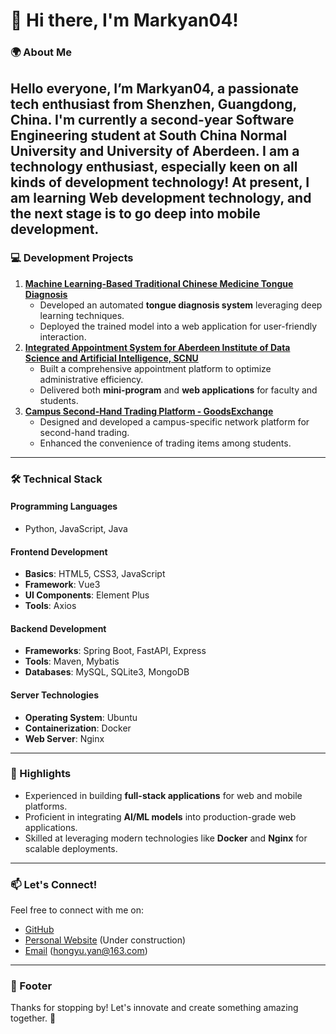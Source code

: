 # 👋 Hi there, I'm Markyan04!

### 🌍 About Me
Hello everyone, I’m **Markyan04**, a passionate tech enthusiast from **Shenzhen, Guangdong, China**.
I'm currently a **second-year Software Engineering student** at **South China Normal University** and **University of Aberdeen**. 
I am a technology enthusiast, especially keen on all kinds of development technology! At present, I am learning Web development technology, and the next stage is to go deep into mobile development.
------
### 💻 Development Projects
1. **[Machine Learning-Based Traditional Chinese Medicine Tongue Diagnosis](https://github.com/TonguePicture-SKaRD/TongueDiagnosis)**
   - Developed an automated **tongue diagnosis system** leveraging deep learning techniques.
   - Deployed the trained model into a web application for user-friendly interaction.
2. **[Integrated Appointment System for Aberdeen Institute of Data Science and Artificial Intelligence, SCNU](https://github.com/orgs/AbdOfficeHour/repositories)**
   - Built a comprehensive appointment platform to optimize administrative efficiency.
   - Delivered both **mini-program** and **web applications** for faculty and students.
3. **[Campus Second-Hand Trading Platform - GoodsExchange](https://github.com/orgs/GoodsExchangeSCNU/repositories)**
   - Designed and developed a campus-specific network platform for second-hand trading.
   - Enhanced the convenience of trading items among students.

------
### 🛠️ Technical Stack

#### **Programming Languages**
- Python, JavaScript, Java

#### **Frontend Development**
- **Basics**: HTML5, CSS3, JavaScript
- **Framework**: Vue3
- **UI Components**: Element Plus
- **Tools**: Axios

#### **Backend Development**
- **Frameworks**: Spring Boot, FastAPI, Express
- **Tools**: Maven, Mybatis
- **Databases**: MySQL, SQLite3, MongoDB

#### **Server Technologies**
- **Operating System**: Ubuntu
- **Containerization**: Docker
- **Web Server**: Nginx

------
### 🌟 Highlights
- Experienced in building **full-stack applications** for web and mobile platforms.
- Proficient in integrating **AI/ML models** into production-grade web applications.
- Skilled at leveraging modern technologies like **Docker** and **Nginx** for scalable deployments.

------
### 📫 Let's Connect!
Feel free to connect with me on:
- [GitHub](https://github.com/Markyan04)
- [Personal Website](https://github.com/Markyan04) (Under construction)
- [Email](hongyu.yan@163.com) (hongyu.yan@163.com)

------

### 📝 Footer
Thanks for stopping by! Let's innovate and create something amazing together. 🚀
